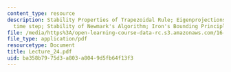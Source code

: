 ```yaml
---
content_type: resource
description: Stability Properties of Trapezoidal Rule; Eigenprojections; Choice of
  time step; Stability of Newmark's Algorithm; Iron's Bounding Principle
file: /media/https%3A/open-learning-course-data-rc.s3.amazonaws.com/16-225-computational-mechanics-of-materials-fall-2003/ba358b7975d3a803a8049d5fb64f13f3_Lecture_24.pdf
file_type: application/pdf
resourcetype: Document
title: Lecture_24.pdf
uid: ba358b79-75d3-a803-a804-9d5fb64f13f3
---
```

